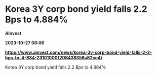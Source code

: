 # Korea 3Y corp bond yield falls 2.2 Bps to 4.884%
**AInvest**

**2023-10-27 08:06**

**https://www.ainvest.com/news/korea-3y-corp-bond-yield-falls-2-2-bps-to-4-884-23101000f208438358a82ce4/**

Korea 3Y corp bond yield falls 2.2 Bps to 4.884%